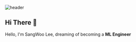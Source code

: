 ![header](https://capsule-render.vercel.app/api?type=slice&color=gradient&customColorList=27&height=200&section=header&text=WELCOME&fontColor=ffffff&fontSize=70&rotate=13&animation=fadeIn&reversal=false&fontAlign=75&fontAlignY=25&desc=%20This%20is%20SangWoo's%20Github&desczSize=24&FontSize=50&descAlign=81&descAlignY=43)



## Hi There 👋 
Hello, I'm SangWoo Lee, dreaming of becoming a **ML Engineer**
